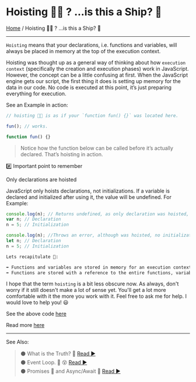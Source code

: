# Hoisting 🏴‍☠️ ? ...is this a Ship? 🤨

[Home](../README.md) / Hoisting 🏴‍☠️ ? ...is this a Ship? 🤨

---

`Hoisting` means that your declarations, i.e. functions and variables, will always be placed in memory at the top of the execution context.

Hoisting was thought up as a general way of thinking about how `execution context` (specifically the creation and execution phases) work in JavaScript. However, the concept can be a little confusing at first. When the JavaScript engine gets our script, the first thing it does is setting up memory for the data in our code. No code is executed at this point, it’s just preparing everything for execution.

See an Example in action:

```js
// hoisting 🏴‍☠️ is as if your `function fun() {}` was located here.

fun(); // works.

function fun() {}
```

> Notice how the function below can be called before it’s actually declared. That’s hoisting in action.

#️⃣ Important point to remember

Only declarations are hoisted

JavaScript only hoists declarations, not initializations. If a variable is declared and initialized after using it, the value will be undefined. For Example:

```js
console.log(n); // Returns undefined, as only declaration was hoisted, no initialization has happened at this stage.
var n; // Declaration
n = 5; // Initialization

console.log(n); //Throws an error, although was hoisted, no initialization has happened at this stage. Same is the case with var.
let n; // Declaration
n = 5; // Initialization
```

```md
Lets recapitulate 📝:

➡ Functions and variables are stored in memory for an execution context before we execute our code. This is called hoisting.  
➡ Functions are stored with a reference to the entire functions, variables with the var keyword with the value of undefined, and variables with the let and const keyword are stored uninitialized.
```

I hope that the term `hoisting` is a bit less obscure now. As always, don't worry if it still doesn't make a lot of sense yet. You'll get a lot more comfortable with it the more you work with it. Feel free to ask me for help. I would love to help you! 😃

See the above code [here](../scripts/hoisting.js)

Read more [here](https://developer.mozilla.org/en-US/docs/Glossary/Hoisting)

---

See Also:

> ⚫ What is the Truth? 🤥 [ Read ▶ ](/what-is-the-truth.md)  
> ⚫ Event Loop. 🔁 😵 [ Read ▶ ](/event-loop.md)  
> ⚫ Promises 🤝 and Async/Await 🤯 [ Read ▶ ](/promises.md)
